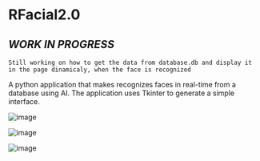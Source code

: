 # RFacial2.0
## *WORK IN PROGRESS* 
`Still working on how to get the data from database.db and display it in the page dinamicaly, when the face is recognized`

A python application that makes recognizes faces in real-time from a database using AI.
The application uses Tkinter to generate a simple interface.


![image](https://github.com/gustavocrvlh/RFacial2.0/assets/85922093/0d081546-53ad-439d-949d-eb383df1f49c)


![image](https://github.com/gustavocrvlh/RFacial2.0/assets/85922093/eb262e4a-2bca-4f18-af2b-7685227c1c7f)


![image](https://github.com/gustavocrvlh/RFacial2.0/assets/85922093/c05985ed-3359-4dcb-90d5-48892f39febc)
